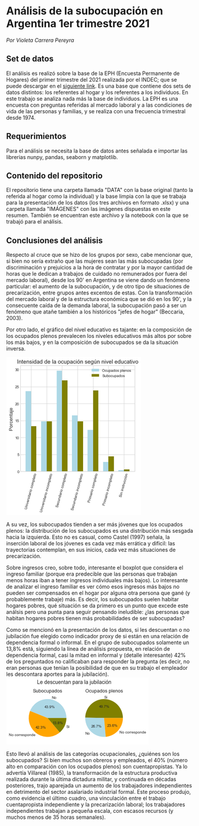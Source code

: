 # Análisis de la subocupación en Argentina 1er trimestre 2021
*Por Violeta Carrera Pereyra*

## Set de datos
El análisis es realizó sobre la base de la EPH (Encuesta Permanente de Hogares) del primer trimestre del 2021 realizada por el INDEC; que se puede descargar en el [siguiente link](https://www.indec.gob.ar/indec/web/Institucional-Indec-BasesDeDatos). 
Es una base que contiene dos sets de datos distintos: los referentes al hogar y los referentes a los individuos. En este trabajo se analiza nada más la base de individuos. 
La EPH es una encuesta con preguntas referidas al mercado laboral y a las condiciones de vida de las personas y familias, y se realiza con una frecuencia trimestral desde 1974.

## Requerimientos
Para el análisis se necesita la base de datos antes señalada e importar las librerias nunpy, pandas, seaborn y matplotlib.

## Contenido del repositorio
El repositorio tiene una carpeta llamada "DATA" con la base original (tanto la referida al hogar como la individual) y la base limpia con la que se trabaja para la presentación de los datos (los tres archivos en formato .xlsx) y una carpeta llamada "IMÁGENES" con las imágenes dispuestas en este resumen. También se encuentran este archivo y la notebook con la que se trabajó para el análisis.

## Conclusiones del análisis
Respecto al cruce que se hizo de los grupos por sexo, cabe mencionar que, si bien no sería extraño que las mujeres sean las más subocupadas (por discriminación y prejuicios a la hora de contratar y por la mayor cantidad de horas que le dedican a trabajos de cuidado no remunerados por fuera del mercado laboral), desde los 90' en Argentina se viene dando un fenómeno particular: el aumento de la subocupación, y de otro tipo de situaciones de precarización, entre grupos antes excentos de estas. Con la transformación del mercado laboral y de la estructura económica que se dió en los 90', y la consecuente caída de la demanda laboral, la subocupación pasó a ser un fenómeno que atañe también a los históricos "jefes de hogar" (Beccaria, 2003).  
  
Por otro lado, el gráfico del nivel educativo es tajante: en la composición de los ocupados plenos prevalecen los niveles educativos más altos por sobre los más bajos, y en la composición de subocupados se da la situación inversa.  

![Optional Text](IMÁGENES/25-11.png)

A su vez, los subocupados tienden a ser más jóvenes que los ocupados plenos: la distribución de los subocupados es una distribución más sesgada hacia la izquierda. Esto no es casual, como Castel (1997) señala, la inserción laboral de los jóvenes es cada vez más errática y dificil: las trayectorias contemplan, en sus inicios, cada vez más situaciones de precarización.
  
Sobre ingresos creo, sobre todo, interesante el boxplot que considera el ingreso familiar (porque era predecible que las personas que trabajan menos horas iban a tener ingresos individuales más bajos). Lo interesante de analizar el ingreso familiar es ver cómo esos ingresos más bajos no pueden ser compensados en el hogar por alguna otra persona que gané (y probablemente trabaje) más. Es decir, los subocupados suelen habitar hogares pobres, qué situación se da primero es un punto que excede este análsis pero una punta para seguir pensando ineludible: ¿las personas que habitan hogares pobres tienen más probabilidades de ser subocupadas? 
  
Como se mencionó en la presentación de los datos, si les descuentan o no jubilación fue elegido como indicador proxy de si están en una relación de dependencia formal o informal. En el grupo de subocupados solamente un 13,8% está, siguiendo la línea de análisis propuesta, en relación de dependencia formal, casi la mitad en informal y (detalle interesante) 42% de los preguntados no calificaban para responder la pregunta (es decir, no eran personas que tenían la posibilidad de que en su trabajo el empleador les descontara aportes para la jubilación).  
![Optional Text](IMÁGENES/jub.png)

Esto llevó al análisis de las categorías ocupacionales, ¿quiénes son los subocupados? Si bien muchos son obreros y empleados, el 40% (número alto en comparación con los ocupados plenos) son cuentapropistas. Ya lo advertía Villareal (1985), la transformación de la estructura productiva realizada durante la última dictadura militar, y continuada en décadas posteriores, trajo aparejada un aumento de los trabajadores independientes en detrimento del sector asalariado industrial formal. Este proceso produjo, como evidencia el último cuadro, una vinculación entre el trabajo cuentapropista independiente y la precarización laboral; los trabajadores independientes trabajan a pequeña escala, con escasos recursos (y muchos menos de 35 horas semanales).











